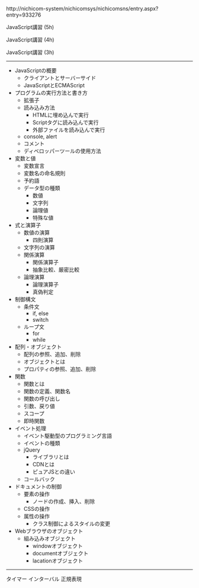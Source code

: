 http://nichicom-system/nichicomsys/nichicomsns/entry.aspx?entry=933276

JavaScript講習 (5h)


JavaScript講習 (4h)


JavaScript講習 (3h)


----------------------

- JavaScriptの概要
	- クライアントとサーバーサイド
	- JavaScriptとECMAScript
- プログラムの実行方法と書き方
	- 拡張子
	- 読み込み方法
		- HTMLに埋め込んで実行
		- Scriptタグに読み込んで実行
		- 外部ファイルを読み込んで実行
	- console, alert
	- コメント
	- ディベロッパーツールの使用方法
- 変数と値
	- 変数宣言
	- 変数名の命名規則
	- 予約語
	- データ型の種類
		- 数値
		- 文字列
		- 論理値
		- 特殊な値
- 式と演算子
	- 数値の演算
		- 四則演算
	- 文字列の演算
	- 関係演算
		- 関係演算子
		- 抽象比較、厳密比較
	- 論理演算
		- 論理演算子
		- 真偽判定
- 制御構文
	- 条件文
		- if, else
		- switch
	- ループ文
		- for
		- while
- 配列・オブジェクト
	- 配列の参照、追加、削除
	- オブジェクトとは
	- プロパティの参照、追加、削除
- 関数
	- 関数とは
	- 関数の定義、関数名
	- 関数の呼び出し
	- 引数、戻り値
	- スコープ
	- 即時関数
- イベント処理
	- イベント駆動型のプログラミング言語
	- イベントの種類
	- jQuery
		- ライブラリとは
		- CDNとは
		- ピュアJSとの違い
	- コールバック
- ドキュメントの制御
	- 要素の操作
		- ノードの作成、挿入、削除
	- CSSの操作
	- 属性の操作
		- クラス制御によるスタイルの変更
- Webブラウザのオブジェクト
	- 組み込みオブジェクト
		- windowオブジェクト
		- documentオブジェクト
		- lacationオブジェクト

------------

タイマー
インターバル
正規表現